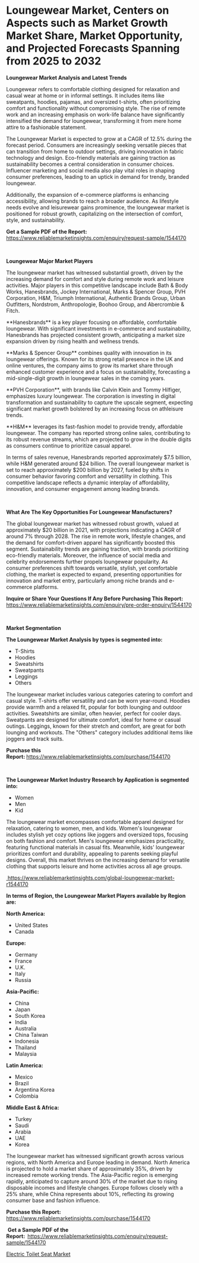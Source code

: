 <p><h1>Loungewear Market, Centers on Aspects such as Market Growth Market Share, Market Opportunity, and Projected Forecasts Spanning from 2025 to 2032</h1></p><p><strong>Loungewear Market Analysis and Latest Trends</strong></p>
<p><p>Loungewear refers to comfortable clothing designed for relaxation and casual wear at home or in informal settings. It includes items like sweatpants, hoodies, pajamas, and oversized t-shirts, often prioritizing comfort and functionality without compromising style. The rise of remote work and an increasing emphasis on work-life balance have significantly intensified the demand for loungewear, transforming it from mere home attire to a fashionable statement.</p><p>The Loungewear Market is expected to grow at a CAGR of 12.5% during the forecast period. Consumers are increasingly seeking versatile pieces that can transition from home to outdoor settings, driving innovation in fabric technology and design. Eco-friendly materials are gaining traction as sustainability becomes a central consideration in consumer choices. Influencer marketing and social media also play vital roles in shaping consumer preferences, leading to an uptick in demand for trendy, branded loungewear.</p><p>Additionally, the expansion of e-commerce platforms is enhancing accessibility, allowing brands to reach a broader audience. As lifestyle needs evolve and leisurewear gains prominence, the loungewear market is positioned for robust growth, capitalizing on the intersection of comfort, style, and sustainability.</p></p>
<p><strong>Get a Sample PDF of the Report:&nbsp;</strong> <a href="https://www.reliablemarketinsights.com/enquiry/request-sample/1544170?utm_campaign=3517&utm_medium=2&utm_source=Github&utm_content=ia&utm_term=04042025&utm_id=loungewear">https://www.reliablemarketinsights.com/enquiry/request-sample/1544170</a></p>
<p>&nbsp;</p>
<p><strong>Loungewear Major Market Players</strong></p>
<p><p>The loungewear market has witnessed substantial growth, driven by the increasing demand for comfort and style during remote work and leisure activities. Major players in this competitive landscape include Bath & Body Works, Hanesbrands, Jockey International, Marks & Spencer Group, PVH Corporation, H&M, Triumph International, Authentic Brands Group, Urban Outfitters, Nordstrom, Anthropologie, Boohoo Group, and Abercrombie & Fitch.</p><p>**Hanesbrands** is a key player focusing on affordable, comfortable loungewear. With significant investments in e-commerce and sustainability, Hanesbrands has projected consistent growth, anticipating a market size expansion driven by rising health and wellness trends.</p><p>**Marks & Spencer Group** combines quality with innovation in its loungewear offerings. Known for its strong retail presence in the UK and online ventures, the company aims to grow its market share through enhanced customer experience and a focus on sustainability, forecasting a mid-single-digit growth in loungewear sales in the coming years.</p><p>**PVH Corporation**, with brands like Calvin Klein and Tommy Hilfiger, emphasizes luxury loungewear. The corporation is investing in digital transformation and sustainability to capture the upscale segment, expecting significant market growth bolstered by an increasing focus on athleisure trends.</p><p>**H&M** leverages its fast-fashion model to provide trendy, affordable loungewear. The company has reported strong online sales, contributing to its robust revenue streams, which are projected to grow in the double digits as consumers continue to prioritize casual apparel.</p><p>In terms of sales revenue, Hanesbrands reported approximately $7.5 billion, while H&M generated around $24 billion. The overall loungewear market is set to reach approximately $200 billion by 2027, fueled by shifts in consumer behavior favoring comfort and versatility in clothing. This competitive landscape reflects a dynamic interplay of affordability, innovation, and consumer engagement among leading brands.</p></p>
<p>&nbsp;</p>
<p><strong>What Are The Key Opportunities For Loungewear Manufacturers?</strong></p>
<p><p>The global loungewear market has witnessed robust growth, valued at approximately $20 billion in 2021, with projections indicating a CAGR of around 7% through 2028. The rise in remote work, lifestyle changes, and the demand for comfort-driven apparel has significantly boosted this segment. Sustainability trends are gaining traction, with brands prioritizing eco-friendly materials. Moreover, the influence of social media and celebrity endorsements further propels loungewear popularity. As consumer preferences shift towards versatile, stylish, yet comfortable clothing, the market is expected to expand, presenting opportunities for innovation and market entry, particularly among niche brands and e-commerce platforms.</p></p>
<p><strong>Inquire or Share Your Questions If Any Before Purchasing This Report:</strong> <a href="https://www.reliablemarketinsights.com/enquiry/pre-order-enquiry/1544170?utm_campaign=3517&utm_medium=2&utm_source=Github&utm_content=ia&utm_term=04042025&utm_id=loungewear">https://www.reliablemarketinsights.com/enquiry/pre-order-enquiry/1544170</a></p>
<p>&nbsp;</p>
<p><strong>Market Segmentation</strong></p>
<p><strong>The Loungewear Market Analysis by types is segmented into:</strong></p>
<p><ul><li>T-Shirts</li><li>Hoodies</li><li>Sweatshirts</li><li>Sweatpants</li><li>Leggings</li><li>Others</li></ul></p>
<p><p>The loungewear market includes various categories catering to comfort and casual style. T-shirts offer versatility and can be worn year-round. Hoodies provide warmth and a relaxed fit, popular for both lounging and outdoor activities. Sweatshirts are similar, often heavier, perfect for cooler days. Sweatpants are designed for ultimate comfort, ideal for home or casual outings. Leggings, known for their stretch and comfort, are great for both lounging and workouts. The "Others" category includes additional items like joggers and track suits.</p></p>
<p><strong>Purchase this Report:&nbsp;</strong><a href="https://www.reliablemarketinsights.com/purchase/1544170?utm_campaign=3517&utm_medium=2&utm_source=Github&utm_content=ia&utm_term=04042025&utm_id=loungewear">https://www.reliablemarketinsights.com/purchase/1544170</a></p>
<p>&nbsp;</p>
<p><strong>The Loungewear Market Industry Research by Application is segmented into:</strong></p>
<p><ul><li>Women</li><li>Men</li><li>Kid</li></ul></p>
<p><p>The loungewear market encompasses comfortable apparel designed for relaxation, catering to women, men, and kids. Women's loungewear includes stylish yet cozy options like joggers and oversized tops, focusing on both fashion and comfort. Men's loungewear emphasizes practicality, featuring functional materials in casual fits. Meanwhile, kids' loungewear prioritizes comfort and durability, appealing to parents seeking playful designs. Overall, this market thrives on the increasing demand for versatile clothing that supports leisure and home activities across all age groups.</p></p>
<p><a href="https://www.reliablemarketinsights.com/global-loungewear-market-r1544170?utm_campaign=3517&utm_medium=2&utm_source=Github&utm_content=ia&utm_term=04042025&utm_id=loungewear">&nbsp;https://www.reliablemarketinsights.com/global-loungewear-market-r1544170</a></p>
<p><strong>In terms of Region, the Loungewear Market Players available by Region are:</strong></p>
<p>
    <p> <strong> North America: </strong>
        <ul>
            <li>United States</li>
            <li>Canada</li>
        </ul>
        </p> 
    <p> <strong> Europe: </strong>
        <ul>
            <li>Germany</li>
            <li>France</li>
            <li>U.K.</li>
            <li>Italy</li>
            <li>Russia</li>
        </ul>
        </p> 
    <p> <strong> Asia-Pacific: </strong>
        <ul>
            <li>China</li>
            <li>Japan</li>
            <li>South Korea</li>
            <li>India</li>
            <li>Australia</li>
            <li>China Taiwan</li>
            <li>Indonesia</li>
            <li>Thailand</li>
            <li>Malaysia</li>
        </ul>
        </p> 
    <p> <strong> Latin America: </strong>
        <ul>
            <li>Mexico</li>
            <li>Brazil</li>
            <li>Argentina Korea</li>
            <li>Colombia</li>
        </ul>
        </p> 
    <p> <strong> Middle East & Africa: </strong>
        <ul>
            <li>Turkey</li>
            <li>Saudi</li>
            <li>Arabia</li>
            <li>UAE</li>
            <li>Korea</li>
        </ul>
    </p>
    </p>
<p><p>The loungewear market has witnessed significant growth across various regions, with North America and Europe leading in demand. North America is projected to hold a market share of approximately 35%, driven by increased remote working trends. The Asia-Pacific region is emerging rapidly, anticipated to capture around 30% of the market due to rising disposable incomes and lifestyle changes. Europe follows closely with a 25% share, while China represents about 10%, reflecting its growing consumer base and fashion influence.</p></p>
<p><strong>Purchase this Report: </strong><a href="https://www.reliablemarketinsights.com/purchase/1544170?utm_campaign=3517&utm_medium=2&utm_source=Github&utm_content=ia&utm_term=04042025&utm_id=loungewear">https://www.reliablemarketinsights.com/purchase/1544170</a></p>
<p>&nbsp;<strong>Get a Sample PDF of the Report:&nbsp;&nbsp;</strong><a href="https://www.reliablemarketinsights.com/enquiry/request-sample/1544170?utm_campaign=3517&utm_medium=2&utm_source=Github&utm_content=ia&utm_term=04042025&utm_id=loungewear">https://www.reliablemarketinsights.com/enquiry/request-sample/1544170</a></p>
<p><strong></strong></p>
<p><p><a href="https://github.com/lemiranajd/Market-Research-Report-List-1/blob/main/electric-toilet-seat-market.md?utm_campaign=3517&utm_medium=2&utm_source=Github&utm_content=ia&utm_term=04042025&utm_id=loungewear">Electric Toilet Seat Market</a></p></p>